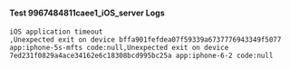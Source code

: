 #### Test 9967484811caee1_iOS_server Logs


```
iOS application timeout
,Unexpected exit on device bffa901fefdea07f59339a6737776943349f5077 app:iphone-5s-mfts code:null,Unexpected exit on device 7ed231f0829a4ace34162e6c18308bcd995bc25a app:iphone-6-2 code:null
```
